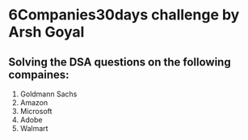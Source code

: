 # 6Companies30days challenge by Arsh Goyal

## Solving the DSA questions on the following compaines:
1. Goldmann Sachs
2. Amazon
3. Microsoft
4. Adobe
5. Walmart
